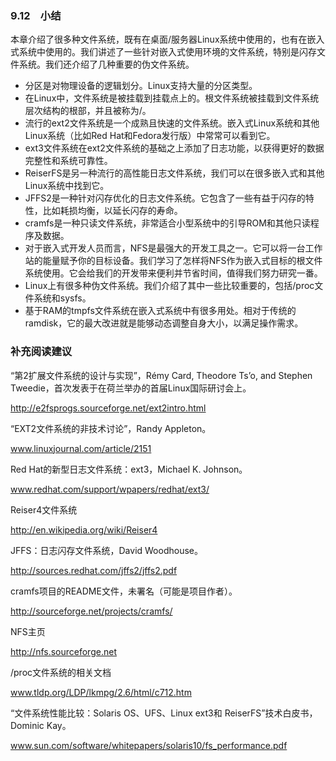 ### 9.12　小结



本章介绍了很多种文件系统，既有在桌面/服务器Linux系统中使用的，也有在嵌入式系统中使用的。我们讲述了一些针对嵌入式使用环境的文件系统，特别是闪存文件系统。我们还介绍了几种重要的伪文件系统。

+ 分区是对物理设备的逻辑划分。Linux支持大量的分区类型。
+ 在Linux中，文件系统是被挂载到挂载点上的。根文件系统被挂载到文件系统层次结构的根部，并且被称为/。
+ 流行的ext2文件系统是一个成熟且快速的文件系统。嵌入式Linux系统和其他Linux系统（比如Red Hat和Fedora发行版）中常常可以看到它。
+ ext3文件系统在ext2文件系统的基础之上添加了日志功能，以获得更好的数据完整性和系统可靠性。
+ ReiserFS是另一种流行的高性能日志文件系统，我们可以在很多嵌入式和其他Linux系统中找到它。
+ JFFS2是一种针对闪存优化的日志文件系统。它包含了一些有益于闪存的特性，比如耗损均衡，以延长闪存的寿命。
+ cramfs是一种只读文件系统，非常适合小型系统中的引导ROM和其他只读程序及数据。
+ 对于嵌入式开发人员而言，NFS是最强大的开发工具之一。它可以将一台工作站的能量赋予你的目标设备。我们学习了怎样将NFS作为嵌入式目标的根文件系统使用。它会给我们的开发带来便利并节省时间，值得我们努力研究一番。
+ Linux上有很多种伪文件系统。我们介绍了其中一些比较重要的，包括/proc文件系统和sysfs。
+ 基于RAM的tmpfs文件系统在嵌入式系统中有很多用处。相对于传统的ramdisk，它的最大改进就是能够动态调整自身大小，以满足操作需求。

### 补充阅读建议

“第2扩展文件系统的设计与实现”，Rémy Card, Theodore Ts’o, and Stephen Tweedie，首次发表于在荷兰举办的首届Linux国际研讨会上。

http://e2fsprogs.sourceforge.net/ext2intro.html



“EXT2文件系统的非技术讨论”，Randy Appleton。

<a class="my_markdown" href="['http://www.linuxjournal.com/article/2151']">www.linuxjournal.com/article/2151</a>

Red Hat的新型日志文件系统：ext3，Michael K. Johnson。

<a class="my_markdown" href="['http://www.redhat.com/support/wpapers/redhat/ext3/']">www.redhat.com/support/wpapers/redhat/ext3/</a>



Reiser4文件系统

http://en.wikipedia.org/wiki/Reiser4



JFFS：日志闪存文件系统，David Woodhouse。

http://sources.redhat.com/jffs2/jffs2.pdf



cramfs项目的README文件，未署名（可能是项目作者）。

http://sourceforge.net/projects/cramfs/



NFS主页

http://nfs.sourceforge.net



/proc文件系统的相关文档

<a class="my_markdown" href="['http://www.tldp.org/LDP/lkmpg/2.6/html/c712.htm']">www.tldp.org/LDP/lkmpg/2.6/html/c712.htm</a>



“文件系统性能比较：Solaris OS、UFS、Linux ext3和 ReiserFS”技术白皮书，Dominic Kay。

<a class="my_markdown" href="['http://www.sun.com/software/whitepapers/solaris10/fs_performance.pdf']">www.sun.com/software/whitepapers/solaris10/fs_performance.pdf</a>



